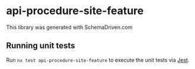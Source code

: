 
# api-procedure-site-feature

This library was generated with SchemaDriven.com

## Running unit tests

Run `nx test api-procedure-site-feature` to execute the unit tests via [Jest](https://jestjs.io).

